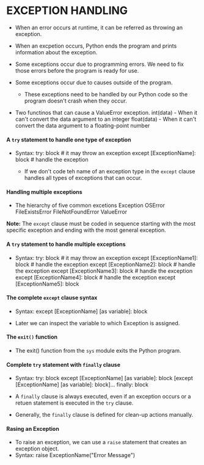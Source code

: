# EXCEPTION HANDLING
- When an error occurs at runtime, it can be referred as throwing an exception.
- When an excpetion occurs, Python ends the program and prints information about the exception.
- Some exceptions occur due to programming errors. We need to fix those errors before the program is ready for use.
- Some exceptions occur due to causes outside of the program.
    - These exceptions need to be handled by our Python code so the program doesn't crash when they occur.

- Two functinos that can cause a ValueError exception.
    int(data)
        - When it can't convert the data argument to an integer
    float(data)
        - When it can't convert the data argument to a floating-point number

#### A `try` statement to handle one type of exception
- Syntax:
    try:
        block   # it may throw an exception
    except [ExceptionName]:
        block   # handle the exception
    
    - If we don't code teh name of an exception type in the `except` clause handles all types of exceptions that can occur.

#### Handling multiple exceptions
- The hierarchy of five common excetions
    Exception
        OSError
            FileExistsError
            FileNotFoundError
        ValueError

**Note:**  The `except` clause must be coded in sequence starting with the most specific exception and ending with the most general exception.

#### A `try` statement to handle multiple exceptions
- Syntax:
    try:
        block   # it may throw an exception
    except [ExceptionName1]:
        block   # handle the exception
    except [ExceptionName2]:
        block   # handle the exception
    except [ExceptionName3]:
        block   # handle the exception
    except [ExceptionName4]:
        block   # handle the exception
    except [ExceptionName5]:
        block

#### The complete `except` clause syntax
- Syntax:
    except [ExceptionName] [as variable]:
        block

- Later we can inspect the variable to which Exception is assigned.

#### The `exit()` function
- The exit() function from the `sys` module exits the Python program.

#### Complete `try` statement with `finally` clause
- Syntax:
    try:
        block
    except [ExceptionName] [as variable]:
        block
    [except [ExceptionName] [as variable]:
        block]...
    finally:
        block

- A `finally` clause is always executed, even if an exception occurs or a retuen statement is executed in the `try` clause.

- Generally, the `finally` clause is defined for clean-up actions manually.

#### Rasing an Exception
- To raise an exception, we can use a `raise` statement that creates an exception object.
- Syntax:
    raise ExceptionName("Error Message")